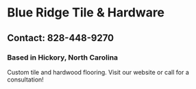 # Blue Ridge Tile & Hardware

## Contact: 828-448-9270

### Based in Hickory, North Carolina

Custom tile and hardwood flooring. Visit our website or call for a consultation!